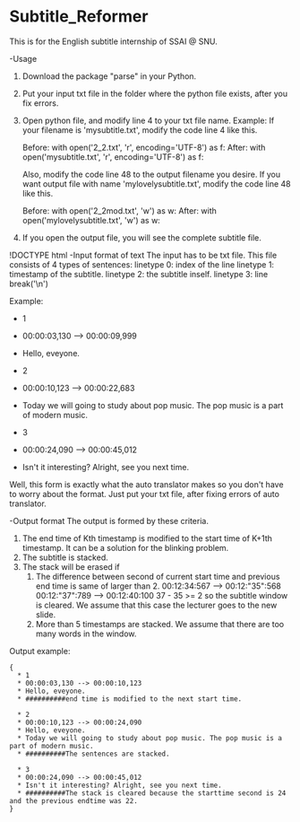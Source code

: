 # Subtitle_Reformer
This is for the English subtitle internship of SSAI @ SNU.

-Usage
1. Download the package "parse" in your Python.
2. Put your input txt file in the folder where the python file exists, after you fix errors.
3. Open python file, and modify line 4 to your txt file name.
  Example:
    If your filename is 'mysubtitle.txt',
    modify the code line 4 like this.

      Before: with open('2_2.txt', 'r', encoding='UTF-8') as f:
      After:  with open('mysubtitle.txt', 'r', encoding='UTF-8') as f:

    Also, modify the code line 48 to the output filename you desire.
    If you want output file with name 'mylovelysubtitle.txt',
    modify the code line 48 like this.

      Before: with open('2_2mod.txt', 'w') as w:
      After:  with open('mylovelysubtitle.txt', 'w') as w:
    
4. If you open the output file, you will see the complete subtitle file.

!DOCTYPE html
-Input format of text
The input has to be txt file.
This file consists of 4 types of sentences:
  linetype 0: index of the line
  linetype 1: timestamp of the subtitle.
  linetype 2: the subtitle inself.
  linetype 3: line break('\n')

Example:
  * 1
  * 00:00:03,130 --> 00:00:09,999
  * Hello, eveyone.

  * 2
  * 00:00:10,123 --> 00:00:22,683
  * Today we will going to study about pop music. The pop music is a part of modern music.

  * 3
  * 00:00:24,090 --> 00:00:45,012
  * Isn't it interesting? Alright, see you next time.
  
Well, this form is exactly what the auto translator makes so you don't have to worry about the format.
Just put your txt file, after fixing errors of auto translator.


-Output format
The output is formed by these criteria.
  1. The end time of Kth timestamp is modified to the start time of K+1th timestamp. It can be a solution for the blinking problem.
  2. The subtitle is stacked.
  3. The stack will be erased if 
      1) The difference between second of current start time and previous end time is same of larger than 2.
          00:12:34:567 --> 00:12:"35":568
          00:12:"37":789 --> 00:12:40:100
          37 - 35 >= 2 so the subtitle window is cleared.
          We assume that this case the lecturer goes to the new slide.
      2) More than 5 timestamps are stacked.
          We assume that there are too many words in the window.
          
Output example:
<pre><code>{
  * 1
  * 00:00:03,130 --> 00:00:10,123
  * Hello, eveyone.
  * ##########end time is modified to the next start time.

  * 2
  * 00:00:10,123 --> 00:00:24,090
  * Hello, eveyone.
  * Today we will going to study about pop music. The pop music is a part of modern music.
  * ##########The sentences are stacked.

  * 3
  * 00:00:24,090 --> 00:00:45,012
  * Isn't it interesting? Alright, see you next time.
  * ##########The stack is cleared because the starttime second is 24 and the previous endtime was 22.
}</code></pre>
  
 
 
